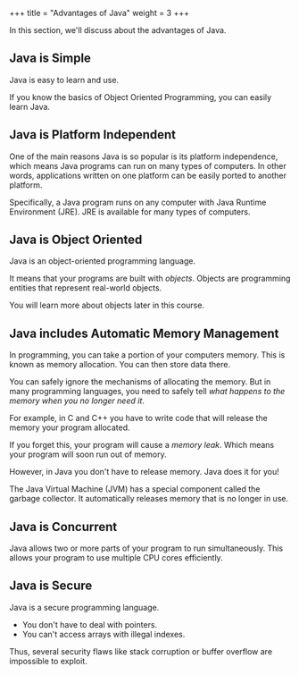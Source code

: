 +++
title = "Advantages of Java"
weight = 3
+++

In this section, we'll discuss about the advantages of Java.

## Java is Simple

Java is easy to learn and use.

If you know the basics of Object Oriented Programming, you can easily learn Java.

## Java is Platform Independent

One of the main reasons Java is so popular is its platform independence, which
means Java programs can run on many types of computers. In other words,
applications written on one platform can be easily ported to another platform.
 
Specifically, a Java program runs on any computer with Java Runtime Environment (JRE).
JRE is available for many types of computers. 

## Java is Object Oriented

Java is an object-oriented programming language.

It means that your programs are built with *objects*. Objects are programming
entities that represent real-world objects.

You will learn more about objects later in this course.

## Java includes Automatic Memory Management

In programming, you can take a portion of your computers memory. This is known
as memory allocation. You can then store data there.

You can safely ignore the mechanisms of allocating the memory. But in many
programming languages, you need to safely tell *what happens to the memory
when you no longer need it*.

For example, in C and C++ you have to write code that will release the memory
your program allocated.

If you forget this, your program will cause a *memory leak*. Which means your
program will soon run out of memory.

However, in Java you don't have to release memory. Java does it for you!

The Java Virtual Machine (JVM) has a special component called the garbage collector.
It automatically releases memory that is no longer in use.

## Java is Concurrent

Java allows two or more parts of your program to run simultaneously. This allows
your program to use multiple CPU cores efficiently.

## Java is Secure

Java is a secure programming language.

 * You don't have to deal with pointers.
 * You can't access arrays with illegal indexes.

Thus, several security flaws like stack corruption or buffer overflow are
impossible to exploit.